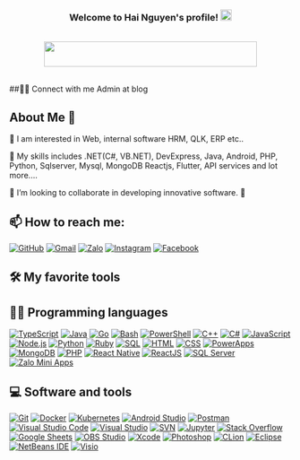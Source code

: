 <div align="center">
<h3>Welcome to Hai Nguyen's profile! <a href="https://github.com/nguyenhoanghai1605">
    <img src="https://camo.githubusercontent.com/d552948e7884c41fde2d32b9221d79f0df2076c7d824aaab954ca93f53d95884/68747470733a2f2f6d656469612e67697068792e636f6d2f6d656469612f6876524a434c467a6361737252346961377a2f67697068792e676966" width="20" height="20">
</a>
</h3>
<br>
<a href="https://github.com/nguyenhoanghai1605">
    <img src="https://camo.githubusercontent.com/11c05f5966811f5bea6f8263c5151841ae86271343bfeec574de252d4245d751/68747470733a2f2f726561646d652d747970696e672d7376672e6865726f6b756170702e636f6d2f3f6c696e65733d46756c6c2d737461636b2b646576656c6f7065723b4465764f70732b456e67696e6565723b253242372b79656172732b636f64696e672b657870657269656e63653b412b626c6f676765722663656e7465723d747275652677696474683d333830266865696768743d3435" width="380" height="45">
</a>
</div>
<br>

##🙋‍♂️ Connect with me Admin at blog

## About Me 👋
👀 I am interested in Web, internal software HRM, QLK, ERP etc..

🌱 My skills includes .NET(C#, VB.NET), DevExpress, Java, Android, PHP, Python, Sqlserver, Mysql, MongoDB Reactjs, Flutter, API services and lot more....

💞️ I’m looking to collaborate in developing innovative software. 🚀

## 📫 How to reach me:
[![GitHub](https://img.shields.io/badge/GitHub-181717?style=flat&logo=github&logoColor=white)](https://github.com/nguyenhoanghai1605)
[![Gmail](https://img.shields.io/badge/Gmail-D14836?style=flat&logo=gmail&logoColor=white)](mailto:nguyenhoanghai16051996@gmail.com)
[![Zalo](https://img.shields.io/badge/Zalo-0068FF?style=flat&logo=zalo&logoColor=white)](https://zalo.me/0343327971)
[![Instagram](https://img.shields.io/badge/Instagram-E4405F?style=flat&logo=instagram&logoColor=white)](https://www.instagram.com/nhhai1605)
[![Facebook](https://img.shields.io/badge/Facebook-1877F2?style=flat&logo=facebook&logoColor=white)](https://www.facebook.com/hai.nh1605)

## 🛠️ My favorite tools
## 👨‍💻 Programming languages  
[![TypeScript](https://img.shields.io/badge/TypeScript-007ACC?style=flat&logo=typescript&logoColor=white)](https://github.com/nguyenhoanghai1605)
[![Java](https://img.shields.io/badge/Java-ED8B00?style=flat&logo=openjdk&logoColor=white)](https://github.com/nguyenhoanghai1605)
[![Go](https://img.shields.io/badge/Go-00ADD8?style=flat&logo=go&logoColor=white)](https://github.com/nguyenhoanghai1605)
[![Bash](https://img.shields.io/badge/Bash-4EAA25?style=flat&logo=gnu-bash&logoColor=white)](https://github.com/nguyenhoanghai1605)
[![PowerShell](https://img.shields.io/badge/PowerShell-5391FE?style=flat&logo=powershell&logoColor=white)](https://github.com/nguyenhoanghai1605)
[![C++](https://img.shields.io/badge/C++-00599C?style=flat&logo=c%2b%2b&logoColor=white)](https://github.com/nguyenhoanghai1605)
[![C#](https://img.shields.io/badge/C%23-239120?style=flat&logo=c-sharp&logoColor=white)](https://github.com/nguyenhoanghai1605)
[![JavaScript](https://img.shields.io/badge/JavaScript-F7DF1E?style=flat&logo=javascript&logoColor=black)](https://github.com/nguyenhoanghai1605)
[![Node.js](https://img.shields.io/badge/Node.js-43853D?style=flat&logo=node.js&logoColor=white)](https://github.com/nguyenhoanghai1605)
[![Python](https://img.shields.io/badge/Python-3776AB?style=flat&logo=python&logoColor=white)](https://github.com/nguyenhoanghai1605)
[![Ruby](https://img.shields.io/badge/Ruby-CC342D?style=flat&logo=ruby&logoColor=white)](https://github.com/nguyenhoanghai1605)
[![SQL](https://img.shields.io/badge/SQL-4479A1?style=flat&logo=mysql&logoColor=white)](https://github.com/nguyenhoanghai1605)
[![HTML](https://img.shields.io/badge/HTML-E34F26?style=flat&logo=html5&logoColor=white)](https://github.com/nguyenhoanghai1605)
[![CSS](https://img.shields.io/badge/CSS-1572B6?style=flat&logo=css3&logoColor=white)](https://github.com/nguyenhoanghai1605)
[![PowerApps](https://img.shields.io/badge/PowerApps-742774?style=flat&logo=microsoft-powerapps&logoColor=white)](https://github.com/nguyenhoanghai1605)
[![MongoDB](https://img.shields.io/badge/MongoDB-47A248?style=flat&logo=mongodb&logoColor=white)](https://github.com/nguyenhoanghai1605)
[![PHP](https://img.shields.io/badge/PHP-777BB4?style=flat&logo=php&logoColor=white)](https://github.com/nguyenhoanghai1605)
[![React Native](https://img.shields.io/badge/React%20Native-61DAFB?style=flat&logo=react&logoColor=black)](https://github.com/nguyenhoanghai1605)
[![ReactJS](https://img.shields.io/badge/ReactJS-61DAFB?style=flat&logo=react&logoColor=black)](https://github.com/nguyenhoanghai1605)
[![SQL Server](https://img.shields.io/badge/SQL%20Server-CC2927?style=flat&logo=microsoft-sql-server&logoColor=white)](https://github.com/nguyenhoanghai1605)
[![Zalo Mini Apps](https://img.shields.io/badge/Zalo%20Mini%20Apps-00AEEF?style=flat&logo=zalo&logoColor=white)](https://github.com/nguyenhoanghai1605)

## 💻 Software and tools  
[![Git](https://img.shields.io/badge/Git-F05032?style=flat&logo=git&logoColor=white)](https://github.com/nguyenhoanghai1605)
[![Docker](https://img.shields.io/badge/Docker-2496ED?style=flat&logo=docker&logoColor=white)](https://github.com/nguyenhoanghai1605)
[![Kubernetes](https://img.shields.io/badge/Kubernetes-326CE5?style=flat&logo=kubernetes&logoColor=white)](https://github.com/nguyenhoanghai1605)
[![Android Studio](https://img.shields.io/badge/Android%20Studio-3DDC84?style=flat&logo=android-studio&logoColor=white)](https://github.com/nguyenhoanghai1605)
[![Postman](https://img.shields.io/badge/Postman-FF6C37?style=flat&logo=postman&logoColor=white)](https://github.com/nguyenhoanghai1605)
[![Visual Studio Code](https://img.shields.io/badge/VS%20Code-007ACC?style=flat&logo=visual-studio-code&logoColor=white)](https://github.com/nguyenhoanghai1605)
[![Visual Studio](https://img.shields.io/badge/Visual%20Studio-5C2D91?style=flat&logo=visual-studio&logoColor=white)](https://github.com/nguyenhoanghai1605)
[![SVN](https://img.shields.io/badge/SVN-809CC9?style=flat&logo=subversion&logoColor=white)](https://github.com/nguyenhoanghai1605)
[![Jupyter](https://img.shields.io/badge/Jupyter-F37626?style=flat&logo=jupyter&logoColor=white)](https://github.com/nguyenhoanghai1605)
[![Stack Overflow](https://img.shields.io/badge/Stack%20Overflow-F58025?style=flat&logo=stack-overflow&logoColor=white)](https://github.com/nguyenhoanghai1605)
[![Google Sheets](https://img.shields.io/badge/Google%20Sheets-34A853?style=flat&logo=google-sheets&logoColor=white)](https://github.com/nguyenhoanghai1605)
[![OBS Studio](https://img.shields.io/badge/OBS%20Studio-302E31?style=flat&logo=obs-studio&logoColor=white)](https://github.com/nguyenhoanghai1605)
[![Xcode](https://img.shields.io/badge/Xcode-1575F9?style=flat&logo=xcode&logoColor=white)](https://github.com/nguyenhoanghai1605)
[![Photoshop](https://img.shields.io/badge/Photoshop-31A8FF?style=flat&logo=adobe-photoshop&logoColor=white)](https://github.com/nguyenhoanghai1605)
[![CLion](https://img.shields.io/badge/CLion-000000?style=flat&logo=clion&logoColor=white)](https://github.com/nguyenhoanghai1605)
[![Eclipse](https://img.shields.io/badge/Eclipse-2C2255?style=flat&logo=eclipse&logoColor=white)](https://github.com/nguyenhoanghai1605)
[![NetBeans IDE](https://img.shields.io/badge/NetBeans%20IDE-1B6AC6?style=flat&logo=apache-netbeans-ide&logoColor=white)](https://github.com/nguyenhoanghai1605)
[![Visio](https://img.shields.io/badge/Visio-3955A3?style=flat&logo=microsoft-visio&logoColor=white)](https://github.com/nguyenhoanghai1605)



<!--
**nguyenhoanghai1605/nguyenhoanghai1605** is a ✨ _special_ ✨ repository because its `README.md` (this file) appears on your GitHub profile.

Here are some ideas to get you started:

- 🔭 I’m currently working on ...
- 🌱 I’m currently learning ...
- 👯 I’m looking to collaborate on ...
- 🤔 I’m looking for help with ...
- 💬 Ask me about ...
- 📫 How to reach me: ...
- 😄 Pronouns: ...
- ⚡ Fun fact: ...
-->
